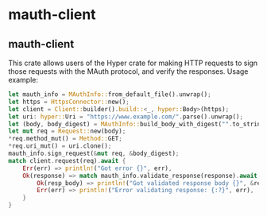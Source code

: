 # mauth-client

## mauth-client

This crate allows users of the Hyper crate for making HTTP requests to sign those requests with
the MAuth protocol, and verify the responses. Usage example:

```rust
let mauth_info = MAuthInfo::from_default_file().unwrap();
let https = HttpsConnector::new();
let client = Client::builder().build::<_, hyper::Body>(https);
let uri: hyper::Uri = "https://www.example.com/".parse().unwrap();
let (body, body_digest) = MAuthInfo::build_body_with_digest("".to_string());
let mut req = Request::new(body);
*req.method_mut() = Method::GET;
*req.uri_mut() = uri.clone();
mauth_info.sign_request(&mut req, &body_digest);
match client.request(req).await {
    Err(err) => println!("Got error {}", err),
    Ok(response) => match mauth_info.validate_response(response).await {
        Ok(resp_body) => println!("Got validated response body {}", &resp_body),
        Err(err) => println!("Error validating response: {:?}", err),
    }
}
```
